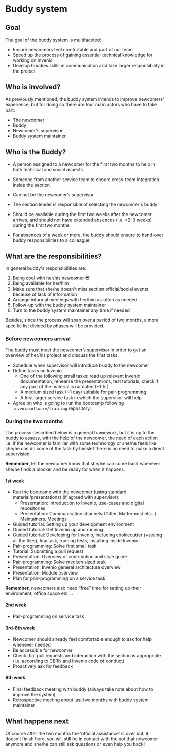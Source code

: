 # Buddy system

## Goal
The goal of the buddy system is multifaceted:

* Ensure newcomers feel comfortable and part of our team
* Speed up the process of gaining essential technical knowledge for working on Invenio
* Develop buddies skills in communication and take larger responsibility in the project

## Who is involved?
As previously mentioned, the buddy system intends to improve newcomers' experience, but for doing so there are four main actors who have to take part:

* The newcomer
* Buddy
* Newcomer's supervisor
* Buddy system maintainer

## Who is the Buddy?
* A person assigned to a newcomer for the first two months to help in both technical and social aspects

* Someone from another service team to ensure cross-team integration inside the section

* Can not be the newcomer’s supervisor

* The section leader is responsible of selecting the newcomer's buddy

* Should be available during the first two weeks after the newcomer arrives, and should not have extended absences (i.e. >2-3 weeks) during the first two months

* For absences of a week or more, the buddy should ensure to hand-over buddy responsibilities to a colleague

## What are the responsibilities?

In general buddy's responsibilities are:

1. Being cool with her/his newcomer :sunglasses:
2. Being available for her/him
3. Make sure that she/he doesn't miss section official/social events because of lack of information
4. Arrange informal meetings with her/him as often as needed
5. Follow-up with the buddy system maintainer
6. Turn to the buddy system maintainer any time if needed

Besides, since the process will span over a period of two months, a more specific list divided by phases will be provided.

### Before newcomers arrival
The buddy must meet the newcomer’s supervisor in order to get an overview of her/his project and discuss the first tasks:

* Schedule when supervisor will introduce buddy to the newcomer
* Define tasks on Invenio
  * One of the following small tasks: read up relevant Invenio documentation, rehearse the presentations, test tutorials, check if any part of the material is outdated (~1 hr)
  * A medium sized task (~1 day) suitable for pair-programming
  * A first larger service task in which the supervisor will help
* Agree on who is going to run the bootcamp following `inveniosoftware/training` repository.

### During the two months
The process described below is a general framework, but it is up to the buddy to assess, with the help of the newcomer, the need of each action i.e. if the newcomer is familiar with some technology or she/he feels like she/he can do some of the task by himslef there is no need to make a direct supervision.

**Remember**, let the newcomer know that she/he can come back whenever she/he finds a blocker and be ready for when it happens.

#### 1st week

* Run the bootcamp with the newcomer (using standard material/presentations) (if agreed with supervisor):
  * Presentation: Introduction to Invenio, use-cases and digital repositories
  * Presentation: Communication channels (Gitter, Mattermost etc...) Maintainers, Meetings
* Guided tutorial: Setting up your development environment
* Guided tutorial: Get Invenio up and running
* Guided tutorial: Developing for Invenio, including cookiecutter (+seeing all the files), tiny task, running tests, installing inside Invenio
* Pair-programming: Solve first small task
* Tutorial: Submitting a pull request
* Presentation: Overview of contribution and style guide
* Pair-programming: Solve medium sized task
* Presentation: Invenio general architecture overview
* Presentation: Module overview
* Plan for pair-programming on a service task

**Remember**, newcomers also need “free” time for setting up their environment, office space etc ...

#### 2nd week

* Pair-programming on service task

#### 3rd-8th week

* Newcomer should already feel comfortable enough to ask for help whenever needed
* Be accessible for newcomer
* Check that pull requests and interaction with the section is appropriate (i.e. according to CERN and Invenio code of conduct)
* Proactively ask for feedback

#### 8th week

* Final feedback meeting with buddy (always take note about how to improve the system)
* Retrospective meeting about last two months with buddy system maintainer

## What happens next

Of course after the two months the 'official assistance' is over but, it doesn't finish here, you will still be in contact with the not that newcomer anymore and she/he can still ask questions or even help you back!
